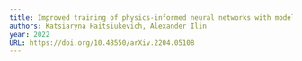 ```yaml
---
title: Improved training of physics-informed neural networks with model ensembles
authors: Katsiaryna Haitsiukevich, Alexander Ilin
year: 2022
URL: https://doi.org/10.48550/arXiv.2204.05108
---
```


